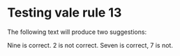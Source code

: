 # Testing vale rule 13

The following text will produce two suggestions:

Nine is correct.
2 is not correct.
Seven is correct, 7 is not.
